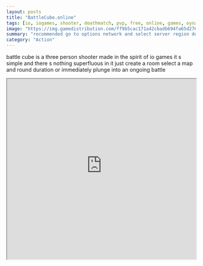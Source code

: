 ```yaml
---
layout: posts
title: "BattleCube.online"
tags: [io, iogames, shooter, deathmatch, pvp, free, online, games, oyna, game, free, games, play, play, games]
image: "https://img.gamedistribution.com/ff9b5cac171a42cbadb694fa65d2766c.jpg"
summary: "recommended go to options network and select server region default usa east wasd move space jump mouse aim and shoot q selecte weapon  free online games oyna game free games play play games"
category: "Action"
---
```


battle cube is a three person shooter made in the spirit of io games it s simple and there s nothing superfluous in it just create a room select a map and round duration or immediately plunge into an ongoing battle

<iframe width="100%" height="480px;" src="https://html5.gamedistribution.com/ff9b5cac171a42cbadb694fa65d2766c/"></iframe>
